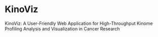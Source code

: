 # KinoViz
 KinoViz: A User-Friendly Web Application for High-Throughput Kinome Profiling Analysis and Visualization in Cancer Research
